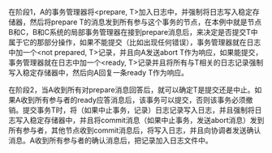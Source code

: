 在阶段1，A的事务管理器将<prepare, T>加入日志中，并强制将日志写入稳定存储器，然后将prepare T的消息发到所有参与这个事务的节点，在本例中就是节点B和C，B和C系统的局部事务管理器在接到prepare消息后，来决定是否提交T中属于它的那部分操作，如果不能提交（比如出现任何错误），事务管理器就在日志中加一个<not prepared, T>记录，并且向A发送abort T作为响应，如果能提交，事务管理器就在日志中加一个<ready, T>记录并且将所有与T相关的日志记录强制写入稳定存储器中，然后向A回复一条ready T作为响应。

在阶段2，当A收到所有对prepare消息回答后，就可以确定T是提交还是中止。如果A收到所有参与者的ready应答消息后，该事务可以提交，否则该事务必须撤销。提交事务T时，将<commit T>（如果中止事务，记录<abort T>）日志记录写入日志，并且强制将日志写入稳定存储器中，并且将commit消息（如果中止事务，发送abort消息）发到所有参与者，其他节点收到commit消息后，将<commit T>写入日志，并且向协调者发送确认消息。A收到所有参与者的确认消息后，把记录<complete T>加入日志文件中。
